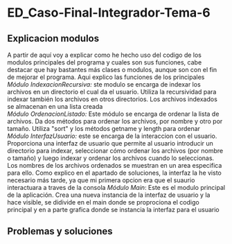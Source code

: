 # ED_Caso-Final-Integrador-Tema-6

## Explicacion modulos
A partir de aquí voy a explicar como he hecho uso del codigo de los modulos principales del programa y cuales son sus funciones, cabe destacar que hay bastantes más clases o modulos, aunque son con el fin de mejorar el programa. Aqui explico las funciones de los principales
*Módulo IndexacionRecursiva:* ste modulo se encarga de indexar los archivos en un directorio el cual da el usuario. Utiliza la recursividad para indexar también los archivos en otros directorios. Los archivos indexados se almacenan en una lista creada  
*Módulo OrdenacionListado:* Este módulo se encarga de ordenar la lista de archivos. Da dos métodos para ordenar los archivos, por nombre y otro por tamaño. Utiliza "sort" y los métodos getname y length para ordenar  
*Módulo InterfazUsuario:* este se encarga de la interaccion con el usuario. Proporciona una interfaz de usuario que permite al usuario introducir un directorio para indexar, seleccionar cómo ordenar los archivos (por nombre o tamaño) y luego indexar y ordenar los archivos cuando lo seleccionas. Los nombres de los archivos ordenados se muestran en un area especifica para ello. Como explico en el apartado de soluciones, la interfaz la he visto necesario más tarde, ya que mi primera opcion era que el suaurio interactuara a traves de la consola
*Módulo Main*: Este es el modulo principal de la aplicación. Crea una nueva instancia de la interfaz de usuario y la hace visible, se didivide en el main donde se proprociona el codigo principal y en a parte grafica donde se instancia la interfaz para el usuario

## Problemas y soluciones
